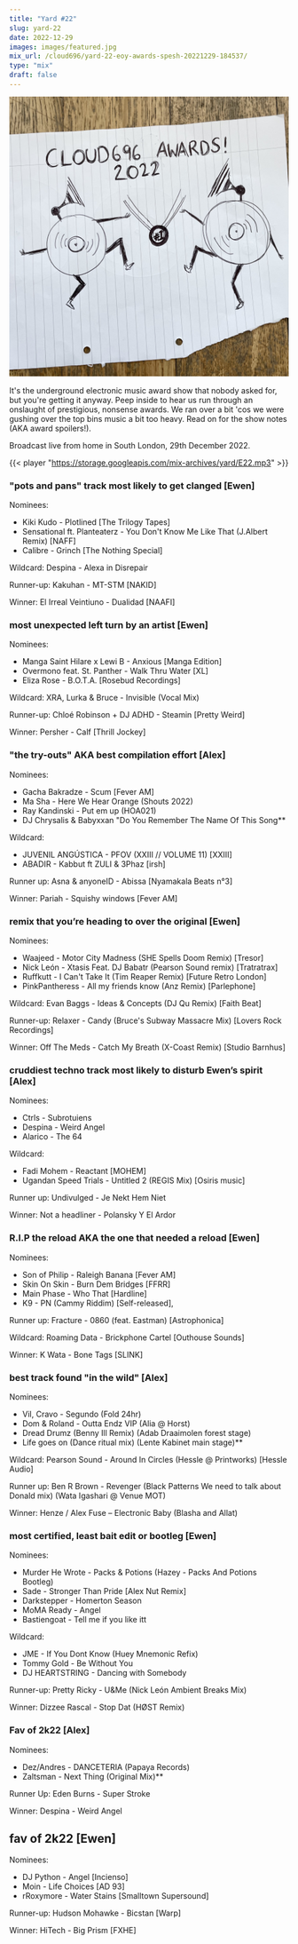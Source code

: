 ```yaml
---
title: "Yard #22"
slug: yard-22
date: 2022-12-29
images: images/featured.jpg
mix_url: /cloud696/yard-22-eoy-awards-spesh-20221229-184537/
type: "mix"
draft: false
---
```


![artwork](images/featured.jpg)

It's the underground electronic music award show that nobody asked for, but you're getting it anyway. Peep inside to hear us run through an onslaught of prestigious, nonsense awards. We ran over a bit 'cos we were gushing over the top bins music a bit too heavy. Read on for the show notes (AKA award spoilers!).

Broadcast live from home in South London, 29th December 2022.

{{< player "https://storage.googleapis.com/mix-archives/yard/E22.mp3" >}}

### "pots and pans" track most likely to get clanged [Ewen]

Nominees:

- Kiki Kudo - Plotlined [The Trilogy Tapes]
- Sensational ft. Planteaterz - You Don't Know Me Like That (J.Albert Remix) [NAFF]
- Calibre - Grinch [The Nothing Special]

Wildcard: Despina - Alexa in Disrepair

Runner-up: Kakuhan - MT-STM [NAKID]

Winner: El Irreal Veintiuno - Dualidad [NAAFI]

### most unexpected left turn by an artist [Ewen]

Nominees:

- Manga Saint Hilare x Lewi B - Anxious [Manga Edition]
- Overmono feat. St. Panther - Walk Thru Water [XL]
- Eliza Rose - B.O.T.A. [Rosebud Recordings]

Wildcard: XRA, Lurka & Bruce - Invisible (Vocal Mix)

Runner-up: Chloé Robinson + DJ ADHD - Steamin [Pretty Weird]

Winner: Persher - Calf [Thrill Jockey]

### "the try-outs" AKA best compilation effort [Alex]

Nominees:

- Gacha Bakradze - Scum [Fever AM]
- Ma Sha - Here We Hear Orange (Shouts 2022)
- Ray Kandinski - Put em up (HOA021)
- DJ Chrysalis & Babyxxan "Do You Remember The Name Of This Song**

Wildcard:

- JUVENIL ANGÚSTICA - PFOV (XXIII // VOLUME 11) [XXIII]
- ABADIR - Kabbut ft ZULI & 3Phaz [irsh]

Runner up: Asna & anyoneID - Abissa [Nyamakala Beats n°3]

Winner: Pariah - Squishy windows [Fever AM]

### remix that you’re heading to over the original [Ewen]

Nominees:

- Waajeed - Motor City Madness (SHE Spells Doom Remix) [Tresor]
- Nick León - Xtasis Feat. DJ Babatr (Pearson Sound remix) [Tratratrax]
- Ruffkutt - I Can't Take It (Tim Reaper Remix) [Future Retro London]
- PinkPantheress - All my friends know (Anz Remix) [Parlephone]

Wildcard: Evan Baggs - Ideas & Concepts (DJ Qu Remix) [Faith Beat]

Runner-up: Relaxer - Candy (Bruce's Subway Massacre Mix) [Lovers Rock Recordings]

Winner: Off The Meds - Catch My Breath (X-Coast Remix) [Studio Barnhus]

### cruddiest techno track most likely to disturb Ewen’s spirit [Alex]

Nominees:

- Ctrls - Subrotuiens
- Despina - Weird Angel
- Alarico - The 64

Wildcard:

- Fadi Mohem - Reactant [MOHEM]
- Ugandan Speed Trials - Untitled 2 (REGIS Mix) [Osiris music]

Runner up: Undivulged - Je Nekt Hem Niet

Winner: Not a headliner - Polansky Y El Ardor

### R.I.P the reload AKA the one that needed a reload [Ewen]

Nominees:

- Son of Philip - Raleigh Banana [Fever AM]
- Skin On Skin - Burn Dem Bridges [FFRR]
- Main Phase - Who That [Hardline]
- K9 - PN (Cammy Riddim) [Self-released],

Runner up: Fracture - 0860 (feat. Eastman) [Astrophonica]

Wildcard: Roaming Data - Brickphone Cartel [Outhouse Sounds]

Winner: K Wata - Bone Tags [SLINK]

### best track found "in the wild" [Alex]

Nominees:

- Vil, Cravo - Segundo (Fold 24hr)
- Dom & Roland - Outta Endz VIP (Alia @ Horst)
- Dread Drumz (Benny Ill Remix) (Adab Draaimolen forest stage)
- Life goes on (Dance ritual mix) (Lente Kabinet main stage)**

Wildcard: Pearson Sound - Around In Circles (Hessle @ Printworks) [Hessle Audio]

Runner up: Ben R Brown - Revenger (Black Patterns We need to talk about Donald mix) (Wata Igashari @ Venue MOT)

Winner: Henze / Alex Fuse – Electronic Baby (Blasha and Allat)

### most certified, least bait edit or bootleg [Ewen]

Nominees:

- Murder He Wrote - Packs & Potions (Hazey - Packs And Potions Bootleg)
- Sade - Stronger Than Pride [Alex Nut Remix]
- Darkstepper - Homerton Season
- MoMA Ready - Angel
- Bastiengoat - Tell me if you like itt

Wildcard:

- JME - If You Dont Know (Huey Mnemonic Refix)
- Tommy Gold - Be Without You
- DJ HEARTSTRING - Dancing with Somebody

Runner-up: Pretty Ricky - U&Me (Nick León Ambient Breaks Mix)

Winner: Dizzee Rascal - Stop Dat (HØST Remix)

### Fav of 2k22 [Alex]

Nominees:

- Dez/Andres - DANCETERIA (Papaya Records)
- Zaltsman - Next Thing (Original Mix)**

Runner Up: Eden Burns - Super Stroke

Winner: Despina - Weird Angel

## fav of 2k22 [Ewen]

Nominees:

- DJ Python - Angel [Incienso]
- Moin - Life Choices [AD 93]
- rRoxymore - Water Stains [Smalltown Supersound]

Runner-up: Hudson Mohawke - Bicstan [Warp]

Winner: HiTech - Big Prism [FXHE]
